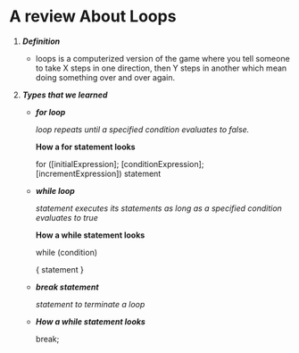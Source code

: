 # A review About Loops

1. ***Definition***

   * loops is a computerized version of the game where you tell someone to take X steps in one direction, then Y steps in another which mean doing something over and over again.

2. ***Types that we learned***

   * ***for loop***

     *loop repeats until a specified condition evaluates to false.*
  
     **How a for statement looks**

     for ([initialExpression]; [conditionExpression]; [incrementExpression])
  statement

   * ***while loop***

      *statement executes its statements as long as a specified condition evaluates to true*

     **How a while statement looks**

     while (condition)

     {
      statement
     }
  
   * ***break statement***

       *statement to terminate a loop*

   * ***How a while statement looks***

      break;
